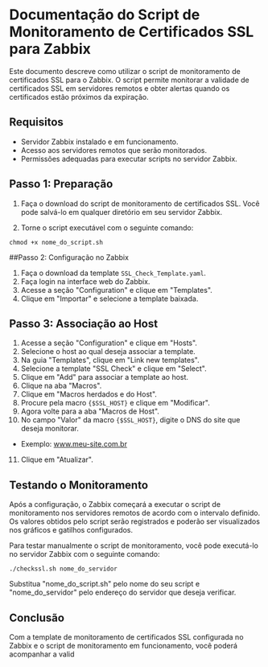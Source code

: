 # Documentação do Script de Monitoramento de Certificados SSL para Zabbix

Este documento descreve como utilizar o script de monitoramento de certificados SSL para o Zabbix. O script permite monitorar a validade de certificados SSL em servidores remotos e obter alertas quando os certificados estão próximos da expiração.

## Requisitos

- Servidor Zabbix instalado e em funcionamento.
- Acesso aos servidores remotos que serão monitorados.
- Permissões adequadas para executar scripts no servidor Zabbix.

## Passo 1: Preparação

1. Faça o download do script de monitoramento de certificados SSL. Você pode salvá-lo em qualquer diretório em seu servidor Zabbix.
  
2. Torne o script executável com o seguinte comando:
  
  ```
  chmod +x nome_do_script.sh
  ```
  

##Passo 2: Configuração no Zabbix

1. Faça o download da template `SSL_Check_Template.yaml`.
2. Faça login na interface web do Zabbix.
3. Acesse a seção "Configuration" e clique em "Templates".
4. Clique em "Importar" e selecione a template baixada.
  

## Passo 3: Associação ao Host

1. Acesse a seção "Configuration" e clique em "Hosts".
2. Selecione o host ao qual deseja associar a template.
3. Na guia "Templates", clique em "Link new templates".
4. Selecione a template "SSL Check" e clique em "Select".
5. Clique em "Add" para associar a template ao host.
6. Clique na aba "Macros".
7. Clique em "Macros herdados e do Host".
8. Procure pela macro `{$SSL_HOST}` e clique em "Modificar".
9. Agora volte para a aba "Macros de Host".
10. No campo "Valor" da macro `{$SSL_HOST}`, digite o DNS do site que deseja monitorar.
  
  - Exemplo: www.meu-site.com.br
11. Clique em "Atualizar".
  

## Testando o Monitoramento

Após a configuração, o Zabbix começará a executar o script de monitoramento nos servidores remotos de acordo com o intervalo definido. Os valores obtidos pelo script serão registrados e poderão ser visualizados nos gráficos e gatilhos configurados.

Para testar manualmente o script de monitoramento, você pode executá-lo no servidor Zabbix com o seguinte comando:

```
./checkssl.sh nome_do_servidor
```

Substitua "nome_do_script.sh" pelo nome do seu script e "nome_do_servidor" pelo endereço do servidor que deseja verificar.

## Conclusão

Com a template de monitoramento de certificados SSL configurada no Zabbix e o script de monitoramento em funcionamento, você poderá acompanhar a valid
